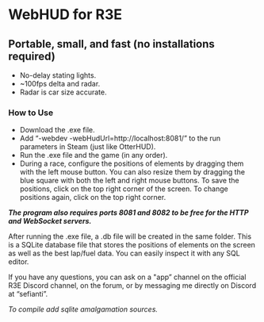 # WebHUD for R3E
## Portable, small, and fast (no installations required)
- No-delay stating lights.
- ~100fps delta and radar.
- Radar is car size accurate.
### How to Use
- Download the .exe file.
- Add “-webdev -webHudUrl=http://localhost:8081/” to the run parameters in Steam (just like OtterHUD).
- Run the .exe file and the game (in any order).
- During a race, configure the positions of elements by dragging them with the left mouse button. You can also resize them by dragging the blue square with both the left and right mouse buttons. To save the positions, click on the top right corner of the screen. To change positions again, click on the top right corner.

***The program also requires ports 8081 and 8082 to be free for the HTTP and WebSocket servers.*** 

After running the .exe file, a .db file will be created in the same folder. This is a SQLite database file that stores the positions of elements on the screen as well as the best lap/fuel data. You can easily inspect it with any SQL editor.

If you have any questions, you can ask on a "app” channel on the official R3E Discord channel, on the forum, or by messaging me directly on Discord at “sefianti”.

*To compile add sqlite amalgamation sources.*
